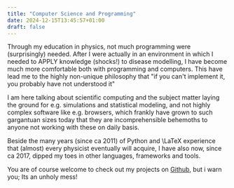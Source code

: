 ```yaml
---
title: "Computer Science and Programming"
date: 2024-12-15T13:45:57+01:00
draft: false
---
```


Through my education in physics, not much programming were (surprisingly) needed. 
After I were actually in an environment in which I needed to APPLY knowledge (shocks\!) to disease modelling, I have become much more comfortable both with programming and computers. 
This have lead me to the highly non-unique philosophy that "if you can't implement it, you probably have not understood it" 

<!--more-->

I am here talking about scientific computing and the subject matter laying the ground for e.g. simulations and statistical modeling, and not highly complex software like e.g. browsers, which frankly have grown to such gargantuan sizes today that they are incomprehensible behemoths to anyone not working with these on daily basis. 

Beside the many years (since ca 2011) of Python and \\LaTeX experience that (almost) every physicist eventually will acquire, I have also now, since ca 2017, dipped my toes in other languages, frameworks and tools.
<!-- HTML do not count as programming (and neither do \\LaTeX, but for some reason it seems like a lot of people find \\LaTeX much more difficult than HTML). -->

You are of course welcome to check out my projects on [Github](https://github.com/chrberrig), but i warn you; Its an unholy mess\!


